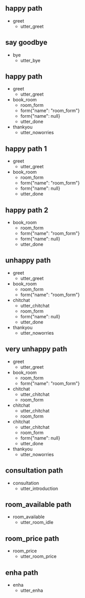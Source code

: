 ## happy path
* greet
  - utter_greet

## say goodbye
* bye
  - utter_bye

## happy path
* greet
    - utter_greet
* book_room
    - room_form
    - form{"name": "room_form"}
    - form{"name": null}
    - utter_done
* thankyou
    - utter_noworries

## happy path 1
* greet
    - utter_greet
* book_room
    - room_form
    - form{"name": "room_form"}
    - form{"name": null}
    - utter_done

## happy path 2
* book_room
    - room_form
    - form{"name": "room_form"}
    - form{"name": null}
    - utter_done

## unhappy path
* greet
    - utter_greet
* book_room
    - room_form
    - form{"name": "room_form"}
* chitchat
    - utter_chitchat
    - room_form
    - form{"name": null}
    - utter_done
* thankyou
    - utter_noworries

## very unhappy path
* greet
    - utter_greet
* book_room
    - room_form
    - form{"name": "room_form"}
* chitchat
    - utter_chitchat
    - room_form
* chitchat
    - utter_chitchat
    - room_form
* chitchat
    - utter_chitchat
    - room_form
    - form{"name": null}
    - utter_done
* thankyou
    - utter_noworries

## consultation path
* consultation
    - utter_introduction
    
## room_available path
* room_available
    - utter_room_idle
    
## room_price path
* room_price
    - utter_room_price
    
## enha path
* enha
    - utter_enha

